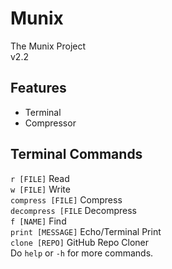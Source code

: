 # Munix
The Munix Project <br />
v2.2

## Features
- Terminal
- Compressor

## Terminal Commands
`r [FILE]` Read <br />
`w [FILE]` Write <br />
`compress [FILE]` Compress <br />
`decompress [FILE` Decompress <br />
`f [NAME]` Find <br />
`print [MESSAGE]` Echo/Terminal Print <br />
`clone [REPO]` GitHub Repo Cloner <br />
Do `help` or `-h` for more commands.
